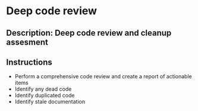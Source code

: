 # Deep code review

## Description: Deep code review and cleanup assesment

## Instructions
- Perform a comprehensive code review and create a report of actionable items
- Identify any dead code
- Identify duplicated code
- Identify stale documentation

